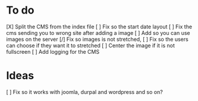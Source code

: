 # To do
[X] Split the CMS from the index file
[ ] Fix so the start date layout
[ ] Fix the cms sending you to wrong site after adding a image
[ ] Add so you can use images on the server
[/] Fix so images is not stretched,
    [ ] Fix so the users can choose if they want it to stretched
    [ ] Center the image if it is not fullscreen
[ ] Add logging for the CMS
# Ideas
[ ] Fix so it works with joomla, durpal and wordpress and so on?
